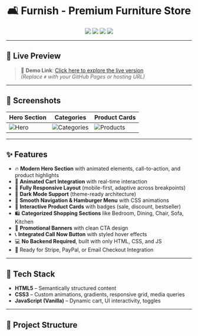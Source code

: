 <h1 align="center">
  🛋️ Furnish - Premium Furniture Store
</h1>

<p align="center">
  <img src="https://img.shields.io/badge/Responsive-100%25-success?style=flat-square&logo=css3&logoColor=white" />
  <img src="https://img.shields.io/badge/Tech-HTML%20%7C%20CSS%20%7C%20JavaScript-blueviolet?style=flat-square" />
  <img src="https://img.shields.io/badge/UX-Premium%20UI%2FUX-orange?style=flat-square" />
  <img src="https://img.shields.io/badge/Mobile-Friendly-blue?style=flat-square&logo=android" />
</p>

---

## 🌟 Live Preview

> 🎯 **Demo Link**: [Click here to explore the live version](#)  
> *(Replace `#` with your GitHub Pages or hosting URL)*

---

## 📸 Screenshots

| Hero Section | Categories | Product Cards |
|--------------|------------|----------------|
| ![Hero](screenshots/hero.jpg) | ![Categories](screenshots/categories.jpg) | ![Products](screenshots/products.jpg) |

---

## ✨ Features

- 🔥 **Modern Hero Section** with animated elements, call-to-action, and product highlights
- 🛒 **Animated Cart Integration** with real-time interaction
- 📱 **Fully Responsive Layout** (mobile-first, adaptive across breakpoints)
- 🎨 **Dark Mode Support** (theme-ready architecture)
- 🧭 **Smooth Navigation & Hamburger Menu** with CSS animations
- 🧩 **Interactive Product Cards** with badges (sale, discount, bestseller)
- 🛍️ **Categorized Shopping Sections** like Bedroom, Dining, Chair, Sofa, Kitchen
- 💸 **Promotional Banners** with clean CTA design
- 📞 **Integrated Call Now Button** with styled hover effects
- 💻 **No Backend Required**, built with only HTML, CSS, and JS
- 🎯 Ready for Stripe, PayPal, or Email Checkout Integration

---

## 🚀 Tech Stack

- **HTML5** – Semantically structured content  
- **CSS3** – Custom animations, gradients, responsive grid, media queries  
- **JavaScript (Vanilla)** – Dynamic cart, UI interactivity, toggles

---

## 📁 Project Structure

